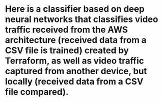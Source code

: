 # Here is a classifier based on deep neural networks that classifies video traffic received from the AWS architecture (received data from a CSV file is trained) created by Terraform, as well as video traffic captured from another device, but locally (received data from a CSV file compared).

